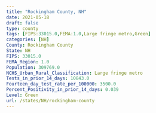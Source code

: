 ```yaml
---
title: "Rockingham County, NH"
date: 2021-05-18
draft: false
type: county
tags: [FIPS:33015.0,FEMA:1.0,Large fringe metro,Green]
categories: [NH]
County: Rockingham County
State: NH
FIPS: 33015.0
FEMA_Region: 1.0
Population: 309769.0
NCHS_Urban_Rural_Classification: Large fringe metro
Tests_in_prior_14_days: 10843.0
Fourteen_day_test_rate_per_100000: 3500.0
Percent_Positivity_in_prior_14_days: 0.039
Level: Green
url: /states/NH/rockingham-county
---
```



